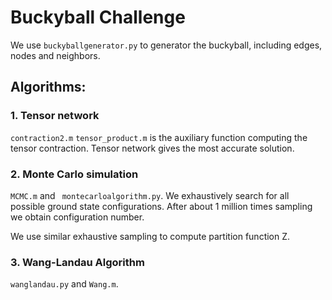 
# Buckyball Challenge

We use `buckyballgenerator.py` to generator the buckyball, including edges, nodes and neighbors.
## Algorithms:

### 1. Tensor network
`contraction2.m`
`tensor_product.m` is the auxiliary function computing the tensor contraction.
Tensor network gives the most accurate solution.
### 2. Monte Carlo simulation
`MCMC.m` and ` montecarloalgorithm.py`.
We exhaustively search for all possible ground state configurations. After about 1 million times sampling we obtain configuration number.

We use similar exhaustive sampling to compute partition function Z.
### 3. Wang-Landau Algorithm

`wanglandau.py` and `Wang.m`.
